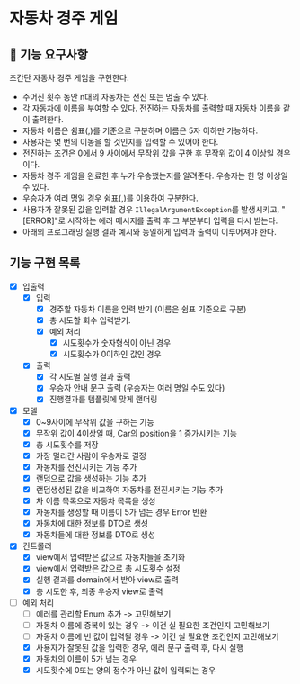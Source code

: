 # 자동차 경주 게임

## 🚀 기능 요구사항

초간단 자동차 경주 게임을 구현한다.

- 주어진 횟수 동안 n대의 자동차는 전진 또는 멈출 수 있다.
- 각 자동차에 이름을 부여할 수 있다. 전진하는 자동차를 출력할 때 자동차 이름을 같이 출력한다.
- 자동차 이름은 쉼표(,)를 기준으로 구분하며 이름은 5자 이하만 가능하다.
- 사용자는 몇 번의 이동을 할 것인지를 입력할 수 있어야 한다.
- 전진하는 조건은 0에서 9 사이에서 무작위 값을 구한 후 무작위 값이 4 이상일 경우이다.
- 자동차 경주 게임을 완료한 후 누가 우승했는지를 알려준다. 우승자는 한 명 이상일 수 있다.
- 우승자가 여러 명일 경우 쉼표(,)를 이용하여 구분한다.
- 사용자가 잘못된 값을 입력할 경우 `IllegalArgumentException`를 발생시키고, "[ERROR]"로 시작하는 에러 메시지를 출력 후 그 부분부터 입력을 다시 받는다.
- 아래의 프로그래밍 실행 결과 예시와 동일하게 입력과 출력이 이루어져야 한다.

## 기능 구현 목록

- [x] 입출력
    - [x] 입력
        - [x] 경주할 자동차 이름을 입력 받기 (이름은 쉼표 기준으로 구분)
        - [x] 총 시도할 회수 입력받기.
        - [x] 예외 처리
            - [x] 시도횟수가 숫자형식이 아닌 경우
            - [x] 시도횟수가 0이하인 값인 경우
    - [x] 출력
        - [x] 각 시도별 실행 결과 출력
        - [x] 우승자 안내 문구 출력 (우승자는 여러 명일 수도 있다)
        - [x] 진행결과를 템플릿에 맞게 랜더링

- [x] 모델
    - [x] 0~9사이에 무작위 값을 구하는 기능
    - [x] 무작위 값이 4이상일 때, Car의 position을 1 증가시키는 기능
    - [x] 총 시도횟수를 저장
    - [x] 가장 멀리간 사람이 우승자로 결정
    - [x] 자동차를 전진시키는 기능 추가
    - [x] 랜덤으로 값을 생성하는 기능 추가
    - [x] 랜덤생성된 값을 비교하여 자동차를 전진시키는 기능 추가
    - [x] 차 이름 목록으로 자동차 목록을 생성
    - [x] 자동차를 생성할 때 이름이 5가 넘는 경우 Error 반환
    - [x] 자동차에 대한 정보를 DTO로 생성
    - [x] 자동차들에 대한 정보를 DTO로 생성

- [x] 컨트롤러
    - [x] view에서 입력받은 값으로 자동차들을 초기화
    - [x] view에서 입력받은 값으로 총 시도횟수 설정
    - [x] 실행 결과를 domain에서 받아 view로 출력
    - [x] 총 시도한 후, 최종 우승자 view로 출력

- [ ] 예외 처리
    - [ ] 에러를 관리할 Enum 추가 -> 고민해보기
    - [ ] 자동차 이름에 중복이 있는 경우 -> 이건 실 필요한 조건인지 고민해보기
    - [ ] 자동차 이름에 빈 값이 입력될 경우 -> 이건 실 필요한 조건인지 고민해보기
    - [x] 사용자가 잘못된 값을 입력한 경우, 에러 문구 출력 후, 다시 실행
    - [x] 자동차의 이름이 5가 넘는 경우
    - [x] 시도횟수에 0또는 양의 정수가 아닌 값이 입력되는 경우